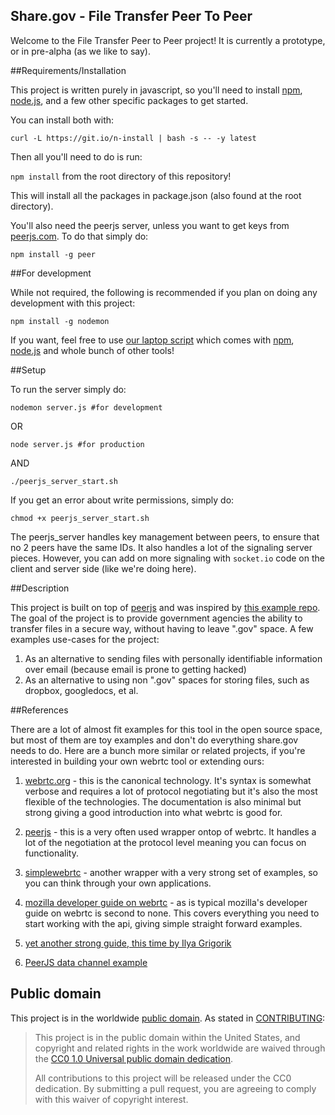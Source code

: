 ## Share.gov - File Transfer Peer To Peer

Welcome to the File Transfer Peer to Peer project!  It is currently a prototype, or in pre-alpha (as we like to say).

##Requirements/Installation 

This project is written purely in javascript, so you'll need to install [npm](https://www.npmjs.com/), [node.js](https://nodejs.org/en/), and a few other specific packages to get started.  

You can install both with:

`curl -L https://git.io/n-install | bash -s -- -y latest`

Then all you'll need to do is run:

`npm install` from the root directory of this repository!

This will install all the packages in package.json (also found at the root directory).

You'll also need the peerjs server, unless you want to get keys from [peerjs.com](http://peerjs.com/).  To do that simply do:

`npm install -g peer`

##For development

While not required, the following is recommended if you plan on doing any development with this project:

`npm install -g nodemon`

If you want, feel free to use [our laptop script](https://github.com/18F/laptop) which comes with [npm](https://www.npmjs.com/), [node.js](https://nodejs.org/en/) and whole bunch of other tools!

##Setup

To run the server simply do:

`nodemon server.js #for development`

OR

`node server.js #for production`

AND

`./peerjs_server_start.sh` 

If you get an error about write permissions, simply do: 

`chmod +x peerjs_server_start.sh`

The peerjs_server handles key management between peers, to ensure that no 2 peers have the same IDs.  It also handles a lot of the signaling server pieces.  However, you can add on more signaling with `socket.io` code on the client and server side (like we're doing here).

##Description

This project is built on top of [peerjs](http://peerjs.com/) and was inspired by [this example repo](http://cdn.peerjs.com/demo/chat.html).  The goal of the project is to provide government agencies the ability to transfer files in a secure way, without having to leave ".gov" space.  A few examples use-cases for the project:

1. As an alternative to sending files with personally identifiable information over email (because email is prone to getting hacked)
2. As an alternative to using non ".gov" spaces for storing files, such as dropbox, googledocs, et al.


##References

There are a lot of almost fit examples for this tool in the open source space, but most of them are toy examples and don't do everything share.gov needs to do.  Here are a bunch more similar or related projects, if you're interested in building your own webrtc tool or extending ours:

1. [webrtc.org](https://webrtc.org/) - this is the canonical technology.  It's syntax is somewhat verbose and requires a lot of protocol negotiating but it's also the most flexible of the technologies.  The documentation is also minimal but strong giving a good introduction into what webrtc is good for.

2. [peerjs](http://peerjs.com) - this is a very often used wrapper ontop of webrtc.  It handles a lot of the negotiation at the protocol level meaning you can focus on functionality.

3. [simplewebrtc](https://simplewebrtc.com/) - another wrapper with a very strong set of examples, so you can think through your own applications.  

4. [mozilla developer guide on webrtc](https://developer.mozilla.org/en-US/docs/Web/Guide/API/WebRTC) - as is typical mozilla's developer guide on webrtc is second to none.  This covers everything you need to start working with the api, giving simple straight forward examples.

5. [yet another strong guide, this time by Ilya Grigorik](https://hpbn.co/webrtc/)

6. [PeerJS data channel example](https://www.laike9m.com/blog/a-tutorial-on-using-peerjs-in-node-webkit-app,57/)

## Public domain

This project is in the worldwide [public domain](LICENSE.md). As stated in [CONTRIBUTING](CONTRIBUTING.md):

> This project is in the public domain within the United States, and copyright and related rights in the work worldwide are waived through the [CC0 1.0 Universal public domain dedication](https://creativecommons.org/publicdomain/zero/1.0/).
>
> All contributions to this project will be released under the CC0 dedication. By submitting a pull request, you are agreeing to comply with this waiver of copyright interest.

